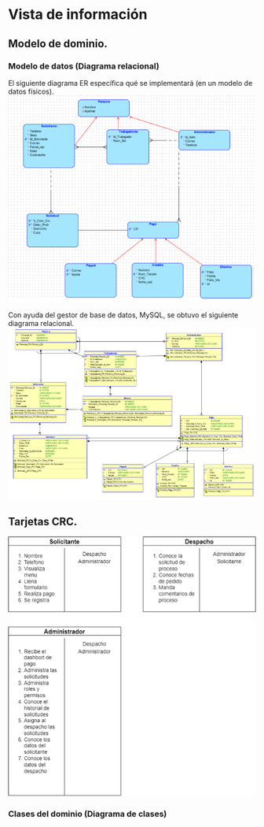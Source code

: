 # Vista de información

## Modelo de dominio.

### Modelo de datos (Diagrama relacional)
El siguiente diagrama ER específica qué se implementará (en un modelo de datos físicos).
![Modelo de datos](https://github.com/Alangh0011/Practica-Launch-X/blob/main/img/Vistas/ER_Abogabot.png)

Con ayuda del gestor de base de datos, MySQL, se obtuvo el siguiente diagrama relacional.
![Modelo de datos](https://github.com/Alangh0011/Practica-Launch-X/blob/main/img/Vistas/MR_Abogabot.png)

## Tarjetas CRC.
![Tarjetas CRC](https://github.com/Alangh0011/Practica-Launch-X/blob/main/img/Vistas/Tarjetas%20CRC.drawio.png)

### Clases del dominio (Diagrama de clases)


